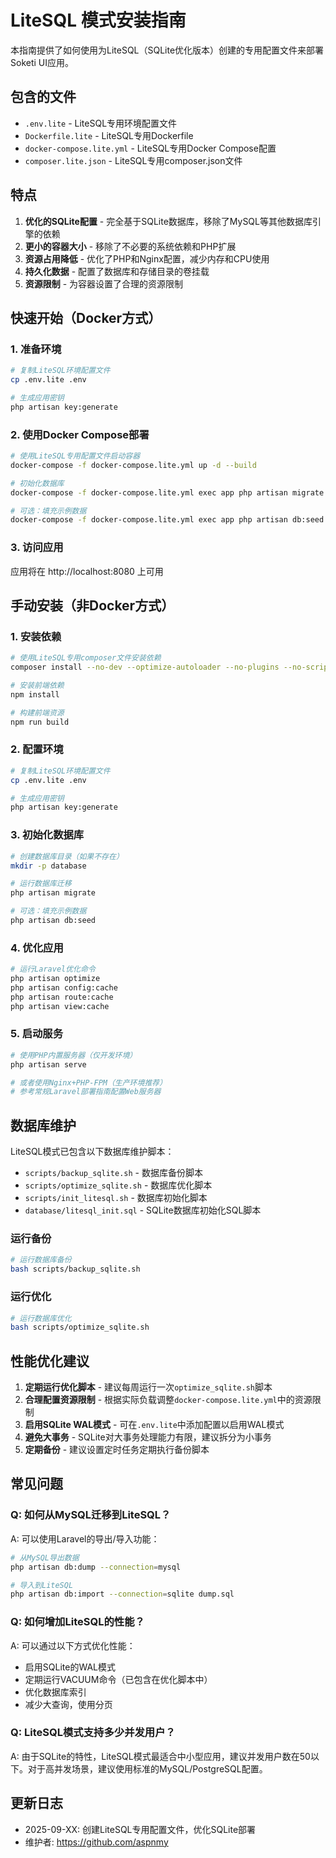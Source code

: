# LiteSQL 模式安装指南

本指南提供了如何使用为LiteSQL（SQLite优化版本）创建的专用配置文件来部署Soketi UI应用。

## 包含的文件

- `.env.lite` - LiteSQL专用环境配置文件
- `Dockerfile.lite` - LiteSQL专用Dockerfile
- `docker-compose.lite.yml` - LiteSQL专用Docker Compose配置
- `composer.lite.json` - LiteSQL专用composer.json文件

## 特点

1. **优化的SQLite配置** - 完全基于SQLite数据库，移除了MySQL等其他数据库引擎的依赖
2. **更小的容器大小** - 移除了不必要的系统依赖和PHP扩展
3. **资源占用降低** - 优化了PHP和Nginx配置，减少内存和CPU使用
4. **持久化数据** - 配置了数据库和存储目录的卷挂载
5. **资源限制** - 为容器设置了合理的资源限制

## 快速开始（Docker方式）

### 1. 准备环境

```bash
# 复制LiteSQL环境配置文件
cp .env.lite .env

# 生成应用密钥
php artisan key:generate
```

### 2. 使用Docker Compose部署

```bash
# 使用LiteSQL专用配置文件启动容器
docker-compose -f docker-compose.lite.yml up -d --build

# 初始化数据库
docker-compose -f docker-compose.lite.yml exec app php artisan migrate

# 可选：填充示例数据
docker-compose -f docker-compose.lite.yml exec app php artisan db:seed
```

### 3. 访问应用

应用将在 http://localhost:8080 上可用

## 手动安装（非Docker方式）

### 1. 安装依赖

```bash
# 使用LiteSQL专用composer文件安装依赖
composer install --no-dev --optimize-autoloader --no-plugins --no-scripts --composer composer.lite.json

# 安装前端依赖
npm install

# 构建前端资源
npm run build
```

### 2. 配置环境

```bash
# 复制LiteSQL环境配置文件
cp .env.lite .env

# 生成应用密钥
php artisan key:generate
```

### 3. 初始化数据库

```bash
# 创建数据库目录（如果不存在）
mkdir -p database

# 运行数据库迁移
php artisan migrate

# 可选：填充示例数据
php artisan db:seed
```

### 4. 优化应用

```bash
# 运行Laravel优化命令
php artisan optimize
php artisan config:cache
php artisan route:cache
php artisan view:cache
```

### 5. 启动服务

```bash
# 使用PHP内置服务器（仅开发环境）
php artisan serve

# 或者使用Nginx+PHP-FPM（生产环境推荐）
# 参考常规Laravel部署指南配置Web服务器
```

## 数据库维护

LiteSQL模式已包含以下数据库维护脚本：

- `scripts/backup_sqlite.sh` - 数据库备份脚本
- `scripts/optimize_sqlite.sh` - 数据库优化脚本
- `scripts/init_litesql.sh` - 数据库初始化脚本
- `database/litesql_init.sql` - SQLite数据库初始化SQL脚本

### 运行备份

```bash
# 运行数据库备份
bash scripts/backup_sqlite.sh
```

### 运行优化

```bash
# 运行数据库优化
bash scripts/optimize_sqlite.sh
```

## 性能优化建议

1. **定期运行优化脚本** - 建议每周运行一次`optimize_sqlite.sh`脚本
2. **合理配置资源限制** - 根据实际负载调整`docker-compose.lite.yml`中的资源限制
3. **启用SQLite WAL模式** - 可在`.env.lite`中添加配置以启用WAL模式
4. **避免大事务** - SQLite对大事务处理能力有限，建议拆分为小事务
5. **定期备份** - 建议设置定时任务定期执行备份脚本

## 常见问题

### Q: 如何从MySQL迁移到LiteSQL？

A: 可以使用Laravel的导出/导入功能：

```bash
# 从MySQL导出数据
php artisan db:dump --connection=mysql

# 导入到LiteSQL
php artisan db:import --connection=sqlite dump.sql
```

### Q: 如何增加LiteSQL的性能？

A: 可以通过以下方式优化性能：
- 启用SQLite的WAL模式
- 定期运行VACUUM命令（已包含在优化脚本中）
- 优化数据库索引
- 减少大查询，使用分页

### Q: LiteSQL模式支持多少并发用户？

A: 由于SQLite的特性，LiteSQL模式最适合中小型应用，建议并发用户数在50以下。对于高并发场景，建议使用标准的MySQL/PostgreSQL配置。

## 更新日志

- 2025-09-XX: 创建LiteSQL专用配置文件，优化SQLite部署
- 维护者: https://github.com/aspnmy